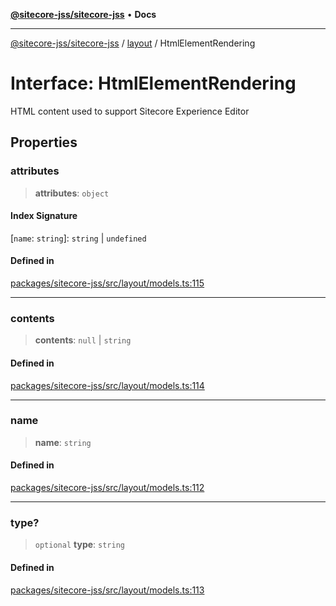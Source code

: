 [**@sitecore-jss/sitecore-jss**](../../README.md) • **Docs**

***

[@sitecore-jss/sitecore-jss](../../README.md) / [layout](../README.md) / HtmlElementRendering

# Interface: HtmlElementRendering

HTML content used to support Sitecore Experience Editor

## Properties

### attributes

> **attributes**: `object`

#### Index Signature

 \[`name`: `string`\]: `string` \| `undefined`

#### Defined in

[packages/sitecore-jss/src/layout/models.ts:115](https://github.com/Sitecore/jss/blob/5454a428df58963ed2d13614972a821a22191cb6/packages/sitecore-jss/src/layout/models.ts#L115)

***

### contents

> **contents**: `null` \| `string`

#### Defined in

[packages/sitecore-jss/src/layout/models.ts:114](https://github.com/Sitecore/jss/blob/5454a428df58963ed2d13614972a821a22191cb6/packages/sitecore-jss/src/layout/models.ts#L114)

***

### name

> **name**: `string`

#### Defined in

[packages/sitecore-jss/src/layout/models.ts:112](https://github.com/Sitecore/jss/blob/5454a428df58963ed2d13614972a821a22191cb6/packages/sitecore-jss/src/layout/models.ts#L112)

***

### type?

> `optional` **type**: `string`

#### Defined in

[packages/sitecore-jss/src/layout/models.ts:113](https://github.com/Sitecore/jss/blob/5454a428df58963ed2d13614972a821a22191cb6/packages/sitecore-jss/src/layout/models.ts#L113)
